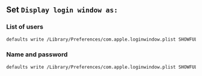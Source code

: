 
## Set `Display login window as:`

### List of users
```bash
defaults write /Library/Preferences/com.apple.loginwindow.plist SHOWFULLNAME -bool FALSE
```

### Name and password
```bash
defaults write /Library/Preferences/com.apple.loginwindow.plist SHOWFULLNAME -bool TRUE
```
